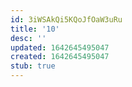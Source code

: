```yaml
---
id: 3iWSAkQi5KQoJfOaW3uRu
title: '10'
desc: ''
updated: 1642645495047
created: 1642645495047
stub: true
---
```


